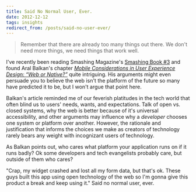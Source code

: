 ```yaml
---
title: Said No Normal User, Ever.
date: 2012-12-12
tags: insights
redirect_from: /posts/said-no-user-ever/
---
```


> Remember that there are already too many things out there. We don't need more things, we need things that work well.

I've recently been reading Smashing Magazine's [Smashing Book #3][1] and found Aral Balkan's chapter *[Mobile Considerations in User Experience Design: “Web or Native?”][2]* quite intriguing. His arguments might even persuade you to believe the web isn't the platform of the future so many have predicted it to be, but I won't argue that point here.

Balkan's article reminded me of our feverish platitudes in the tech world that often blind us to users' needs, wants, and expectations. Talk of open vs. closed systems, why the web is better because of it's universal accessibility, and other arguments may influence why a *developer* chooses one system or platform over another. However, the rationale and justification that informs the choices we make as creators of technology rarely bears any weight with  incognizant users of technology.

As Balkan points out, who cares what platform your application runs on if it runs badly? Ok some developers and tech evangelists probably care, but outside of them who cares?

"Crap, my widget crashed and lost all my form data, but that's ok. These guys built this app using open technology of the web so I'm gonna give this product a break and keep using it." Said no normal user, ever.



[1]: https://shop.smashingmagazine.com/smashing-book-3.html
[2]: http://mobile.smashingmagazine.com/2012/06/18/mobile-considerations-in-user-experience-design-web-or-native/

